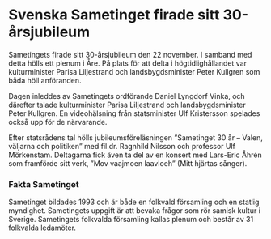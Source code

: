 # Svenska Sametinget firade sitt 30-årsjubileum

Sametingets firade sitt 30\-årsjubileum den 22 november. I samband med detta hölls ett plenum i Åre. På plats för att delta i högtidlighållandet var kulturminister Parisa Liljestrand och landsbygdsminister Peter Kullgren som båda höll anföranden.


Dagen inleddes av Sametingets ordförande Daniel Lyngdorf Vinka, och därefter talade kulturminister Parisa Liljestrand och landsbygdsminister Peter Kullgren. En videohälsning från statsminister Ulf Kristersson spelades också upp för de närvarande.

Efter statsrådens tal hölls jubileumsföreläsningen ”Sametinget 30 år – Valen, väljarna och politiken” med fil.dr. Ragnhild Nilsson och professor Ulf Mörkenstam. Deltagarna fick även ta del av en konsert med Lars\-Eric Åhrén som framförde sitt verk, ”Mov vaajmoen laavloeh” (Mitt hjärtas sånger).

### Fakta Sametinget

Sametinget bildades 1993 och är både en folkvald församling och en statlig myndighet. Sametingets uppgift är att bevaka frågor som rör samisk kultur i Sverige. Sametingets folkvalda församling kallas plenum och består av 31 folkvalda ledamöter.
